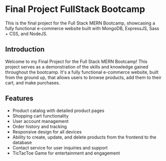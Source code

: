 # Final Project FullStack Bootcamp
This is the final project for the Full Stack MERN Bootcamp, showcasing a fully functional e-commerce website built with MongoDB, ExpressJS, Sass + CSS, and NodeJS.

## Introduction
Welcome to my Final Project for the Full Stack MERN Bootcamp! This project serves as a demonstration of the skills and knowledge gained throughout the bootcamp. It's a fully functional e-commerce website, built from the ground up, that allows users to browse products, add them to their cart, and make purchases.

## Features
- Product catalog with detailed product pages
- Shopping cart functionality
- User account management
- Order history and tracking
- Responsive design for all devices
- Ability to create, update, and delete products from the frontend to the database
- Contact service for user inquiries and support
- TicTacToe Game for entertainment and engagement

